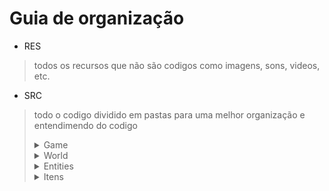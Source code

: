 # Guia de organização

* RES
> todos os recursos que não são codigos como imagens, sons, videos, etc.

* SRC
> todo o codigo dividido em pastas para uma melhor organização e entendimendo do codigo
> <details>Game é a pasta que está todas as classes principais como o a main e o gameloop entre outros<summary>Game</summary></details>
> <details>A pasta world é onde está todas as classes que tem relação com a criação de mundo<summary>World</summary></details>
> <details>Entities é a pasta aonde se entra todas as entidades do jogo como enimigos o player entre outros<summary>Entities</summary></details>
> <details>Itens é só uma variação da pasta entities para não superlotar a pasta entities<summary>Itens</summary></details>
